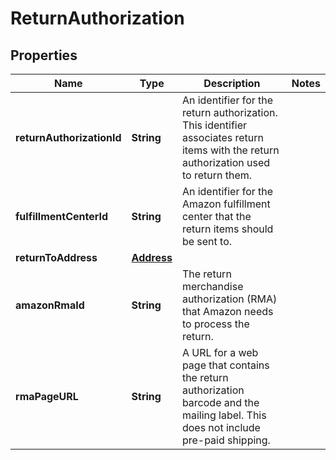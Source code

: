 # ReturnAuthorization

## Properties
Name | Type | Description | Notes
------------ | ------------- | ------------- | -------------
**returnAuthorizationId** | **String** | An identifier for the return authorization. This identifier associates return items with the return authorization used to return them. | 
**fulfillmentCenterId** | **String** | An identifier for the Amazon fulfillment center that the return items should be sent to. | 
**returnToAddress** | [**Address**](Address.md) |  | 
**amazonRmaId** | **String** | The return merchandise authorization (RMA) that Amazon needs to process the return. | 
**rmaPageURL** | **String** | A URL for a web page that contains the return authorization barcode and the mailing label. This does not include pre-paid shipping. | 
